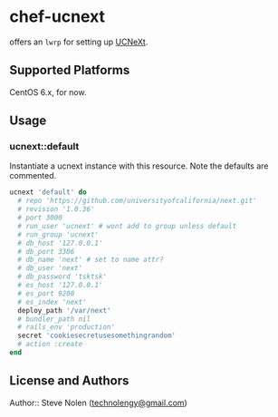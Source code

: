 # chef-ucnext

offers an `lwrp` for setting up [UCNeXt](https://github.com/universityofcalifornia/next).

## Supported Platforms

CentOS 6.x, for now.

## Usage

### ucnext::default

Instantiate a ucnext instance with this resource.  Note the defaults are commented. 

```ruby
ucnext 'default' do
  # repo 'https://github.com/universityofcalifornia/next.git'
  # revision '1.0.36'
  # port 3000
  # run_user 'ucnext' # wont add to group unless default
  # run_group 'ucnext'
  # db_host '127.0.0.1'
  # db_port 3306
  # db_name 'next' # set to name attr?
  # db_user 'next'
  # db_password 'tsktsk'
  # es_host '127.0.0.1'
  # es_port 9200
  # es_index 'next'
  deploy_path '/var/next'
  # bundler_path nil
  # rails_env 'production'
  secret 'cookiesecretusesomethingrandom'
  # action :create
end
```

## License and Authors

Author:: Steve Nolen (technolengy@gmail.com)
